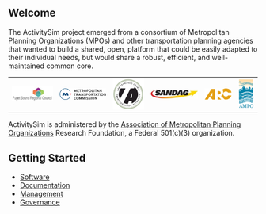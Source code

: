 
## Welcome

The ActivitySim project emerged from a consortium of Metropolitan Planning Organizations (MPOs) and other transportation planning agencies that wanted to build a shared, open, platform that could be easily adapted to their individual needs, but would share a robust, efficient, and well-maintained common core.

<table>
  <tr>
    <td align="center"><a href="http://www.psrc.org" rel="PSRC"><img src="psrc.png"/></a></td>
    <td align="center"><a href="https://mtc.ca.gov" rel="MTC"><img src="mtc.png"/></a></td>
    <td align="center"><a href="http://www.sfcta.org" rel="SFCTA"><img src="sfcta.png"/></a></td>
    <td align="center"><a href="http://www.sandag.org" rel="SANDAG"><img src="sandag.jpg"/></a></td>
    <td align="center"><a href="https://atlantaregional.org" rel="ARC"><img src="arc.png"/></a></td> 
    <td align="center"><a href="http://www.ampo.org" rel="AMPO"><img src="ampo.png"/></a></td>
  </tr>
</table>

ActivitySim is administered by the [Association of Metropolitan Planning Organizations](http://www.ampo.org) Research Foundation, a Federal 501(c)(3) organization.

## Getting Started

  - [Software](https://github.com/UDST/activitysim)
  - [Documentation](https://udst.github.io/activitysim)
  - [Management](https://github.com/UDST/activitysim/wiki)
  - [Governance](https://github.com/UDST/activitysim/wiki/Governance)
